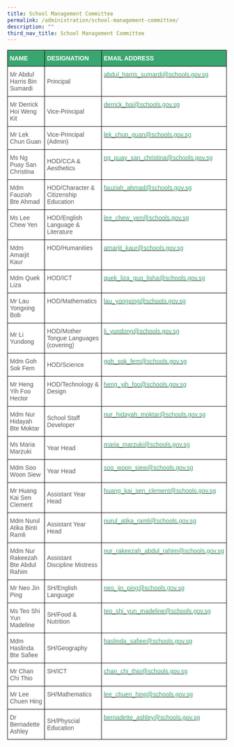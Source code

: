 ```yaml
---
title: School Management Committee
permalink: /administration/school-management-committee/
description: ""
third_nav_title: School Management Committee
---
```

<style type="text/css">
.tg  {border-collapse:collapse;border-spacing:0;}
.tg td{border-color:black;border-style:solid;border-width:1px;font-family:Arial, sans-serif;font-size:14px;
  overflow:hidden;padding:10px 5px;word-break:normal;}
.tg th{border-color:black;border-style:solid;border-width:1px;font-family:Arial, sans-serif;font-size:14px;
  font-weight:normal;overflow:hidden;padding:10px 5px;word-break:normal;}
.tg .tg-5ite{background-color:#3AA66F;color:#FFF;font-weight:bold;text-align:left;vertical-align:top}
.tg .tg-mwz3{background-color:#FFF;color:#565656;text-align:left;vertical-align:middle}
.tg .tg-av5t{background-color:#FFF;color:#3AA66F;text-align:left;vertical-align:top}
.tg .tg-njgx{background-color:#FFF;color:#565656;text-align:left;vertical-align:top}
</style>
<table class="tg">
<thead>
  <tr>
    <th class="tg-5ite">NAME</th>
    <th class="tg-5ite">DESIGNATION</th>
    <th class="tg-5ite">EMAIL ADDRESS</th>
  </tr>
</thead>
<tbody>
  <tr>
    <td class="tg-mwz3"><span style="color:#565656">Mr Abdul Harris Bin Sumardi</span></td>
    <td class="tg-mwz3"><span style="color:#565656">Principal</span></td>
    <td class="tg-av5t"><a href="mailto:abdul_harris_sumardi@schools.gov.sg"><span style="text-decoration:none;color:#3AA66F">abdul_harris_sumardi@schools.gov.sg</span></a></td>
  </tr>
  <tr>
    <td class="tg-mwz3"><span style="color:#565656">Mr Derrick Hoi Weng Kit </span></td>
    <td class="tg-mwz3"><span style="color:#565656"> Vice-Principal</span></td>
    <td class="tg-av5t"><a href="mailto:derrick_hoi@schools.gov.sg"><span style="text-decoration:none;color:#3AA66F">derrick_hoi@schools.gov.sg</span></a><span style="color:#565656"> </span></td>
  </tr>
  <tr>
    <td class="tg-mwz3"><span style="color:#565656">Mr Lek Chun Guan </span></td>
    <td class="tg-mwz3"><span style="color:#565656">Vice-Principal (Admin)</span></td>
    <td class="tg-av5t"><a href="mailto:lek_chun_guan@schools.gov.sg"><span style="text-decoration:none;color:#3AA66F">lek_chun_guan@schools.gov.sg</span></a></td>
  </tr>
  <tr>
    <td class="tg-mwz3"><span style="color:#565656">Ms Ng Puay San Christina</span></td>
    <td class="tg-mwz3"><span style="color:#565656">HOD/CCA &amp; Aesthetics</span></td>
    <td class="tg-av5t"><a href="mailto:ng_puay_san_christina@schools.gov.sg"><span style="text-decoration:none;color:#3AA66F">ng_puay_san_christina@schools.gov.sg</span></a></td>
  </tr>
  <tr>
    <td class="tg-mwz3"><span style="color:#565656">Mdm Fauziah Bte Ahmad</span></td>
    <td class="tg-mwz3"><span style="color:#565656">HOD/Character &amp; Citizenship Education</span></td>
    <td class="tg-av5t"><a href="mailto:fauziah_ahmad@schools.gov.sg"><span style="text-decoration:none;color:#3AA66F">fauziah_ahmad@schools.gov.sg</span></a><br></td>
  </tr>
  <tr>
    <td class="tg-njgx">Ms Lee Chew Yen</td>
    <td class="tg-njgx">HOD/English Language &amp; Literature</td>
    <td class="tg-av5t"><a href="mailto:lee_chew_yen@schools.gov.sg"><span style="text-decoration:none;color:#3AA66F">lee_chew_yen@schools.gov.sg</span></a></td>
  </tr>
  <tr>
    <td class="tg-njgx">Mdm Amarjit Kaur</td>
    <td class="tg-njgx">HOD/Humanities</td>
    <td class="tg-av5t"><a href="mailto:amarjit_kaur@schools.gov.sg"><span style="text-decoration:none;color:#3AA66F">amarjit_kaur@schools.gov.sg</span></a><br></td>
  </tr>
  <tr>
    <td class="tg-njgx">Mdm Quek Liza</td>
    <td class="tg-njgx">HOD/ICT</td>
    <td class="tg-av5t"><a href="mailto:quek_liza_guo_lisha@schools.gov.sg"><span style="text-decoration:none;color:#3AA66F">quek_liza_guo_lisha@schools.gov.sg</span></a><br></td>
  </tr>
  <tr>
    <td class="tg-njgx">Mr Lau Yongxing Bob</td>
    <td class="tg-njgx">HOD/Mathematics</td>
    <td class="tg-av5t"><a href="mailto:lau_yongxing@schools.gov.sg"><span style="text-decoration:none;color:#3AA66F">lau_yongxing@schools.gov.sg</span></a><br></td>
  </tr>
  <tr>
    <td class="tg-mwz3"><span style="color:#565656">Mr Li Yundong</span><br></td>
    <td class="tg-mwz3"><span style="color:#565656">HOD/Mother Tongue Languages (covering)</span><br></td>
    <td class="tg-av5t"><a href="mailto:li_yundong@schools.gov.sg"><span style="text-decoration:none;color:#3AA66F">li_yundong@schools.gov.sg</span></a><br></td>
  </tr>
  <tr>
    <td class="tg-mwz3"><span style="color:#565656">Mdm Goh Sok Fern</span></td>
    <td class="tg-mwz3"><span style="color:#565656">HOD/Science</span></td>
    <td class="tg-av5t"><a href="mailto:goh_sok_fern@schools.gov.sg"><span style="text-decoration:none;color:#3AA66F">goh_sok_fern@schools.gov.sg</span></a><br></td>
  </tr>
  <tr>
    <td class="tg-mwz3"><span style="color:#565656">Mr Heng Yih Foo Hector</span></td>
    <td class="tg-njgx">HOD/Technology &amp; Design</td>
    <td class="tg-av5t"><a href="mailto:heng_yih_foo@schools.gov.sg"><span style="text-decoration:none;color:#3AA66F">heng_yih_foo@schools.gov.sg</span></a><br></td>
  </tr>
  <tr>
    <td class="tg-njgx">Mdm Nur Hidayah Bte Moktar<span style="color:#565656"> </span><br></td>
    <td class="tg-mwz3"><span style="color:#565656">School Staff Developer</span></td>
    <td class="tg-av5t"><a href="mailto:nur_hidayah_moktar@schools.gov.sg"><span style="text-decoration:none;color:#3AA66F">nur_hidayah_moktar@schools.gov.sg</span></a><span style="color:#565656"> </span></td>
  </tr>
  <tr>
    <td class="tg-mwz3"><span style="color:#565656">Ms Maria Marzuki</span><br></td>
    <td class="tg-mwz3"><span style="color:#565656">Year Head</span><br></td>
    <td class="tg-av5t"><a href="mailto:maria_marzuki@schools.gov.sg"><span style="text-decoration:none;color:#3AA66F">maria_marzuki@schools.gov.sg</span></a><br></td>
  </tr>
  <tr>
    <td class="tg-mwz3"><span style="color:#565656">Mdm Soo Woon Siew</span><br></td>
    <td class="tg-mwz3"><span style="color:#565656">Year Head</span><br></td>
    <td class="tg-av5t"><a href="mailto:soo_woon_siew@schools.gov.sg"><span style="text-decoration:none;color:#3AA66F">soo_woon_siew@schools.gov.sg</span></a><br></td>
  </tr>
  <tr>
    <td class="tg-mwz3"><span style="color:#565656">Mr Huang Kai Sen Clement</span></td>
    <td class="tg-mwz3"><span style="color:#565656">Assistant Year Head</span></td>
    <td class="tg-av5t"><a href="mailto:huang_kai_sen_clement@schools.gov.sg"><span style="text-decoration:none;color:#3AA66F">huang_kai_sen_clement@schools.gov.sg</span></a><br></td>
  </tr>
  <tr>
    <td class="tg-mwz3"><span style="color:#565656">Mdm Nurul Atika Binti Ramli</span><br></td>
    <td class="tg-mwz3"><span style="color:#565656">Assistant Year Head</span></td>
    <td class="tg-av5t"><a href="mailto:nurul_atika_ramli@schools.gov.sg"><span style="text-decoration:none;color:#3AA66F">nurul_atika_ramli@schools.gov.sg</span></a></td>
  </tr>
  <tr>
    <td class="tg-mwz3"><span style="color:#565656">Mdm Nur Rakeezah Bte Abdul Rahim</span><br></td>
    <td class="tg-mwz3"><span style="color:#565656">Assistant Discipline Mistress</span></td>
    <td class="tg-av5t"><a href="mailto:nur_rakeezah_abdul_rahim@schools.gov.sg"><span style="text-decoration:none;color:#3AA66F">nur_rakeezah_abdul_rahim@schools.gov.sg</span></a><br></td>
  </tr>
  <tr>
    <td class="tg-mwz3"><span style="color:#565656">Mr Neo Jin Ping</span></td>
    <td class="tg-mwz3"><span style="color:#565656">SH/English Language</span></td>
    <td class="tg-av5t"><a href="mailto:neo_jin_ping@schools.gov.sg"><span style="text-decoration:none;color:#3AA66F">neo_jin_ping@schools.gov.sg</span></a></td>
  </tr>
  <tr>
    <td class="tg-mwz3"><span style="color:#565656">Ms Teo Shi Yun Madeline</span></td>
    <td class="tg-mwz3"><span style="color:#565656">SH/Food &amp; Nutrition</span></td>
    <td class="tg-av5t"><a href="mailto:teo_shi_yun_madeline@schools.gov.sg"><span style="text-decoration:none;color:#3AA66F">teo_shi_yun_madeline@schools.gov.sg</span></a><br></td>
  </tr>
  <tr>
    <td class="tg-mwz3"><span style="color:#565656">Mdm Haslinda Bte Safiee</span></td>
    <td class="tg-mwz3"><span style="color:#565656">SH/Geography</span></td>
    <td class="tg-av5t"><a href="mailto:haslinda_safiee@schools.gov.sg"><span style="text-decoration:none;color:#3AA66F">haslinda_safiee@schools.gov.sg</span></a><br></td>
  </tr>
  <tr>
    <td class="tg-njgx">Mr Chan Chi Thio</td>
    <td class="tg-njgx">SH/ICT </td>
    <td class="tg-av5t"><a href="mailto:chan_chi_thio@schools.gov.sg"><span style="text-decoration:none;color:#3AA66F">chan_chi_thio@schools.gov.sg</span></a><br></td>
  </tr>
  <tr>
    <td class="tg-njgx">Mr Lee Chuen Hing<span style="color:#565656"> </span></td>
    <td class="tg-njgx">SH/Mathematics<span style="color:#565656"> </span></td>
    <td class="tg-av5t"><a href="mailto:lee_chuen_hing@schools.gov.sg"><span style="text-decoration:none;color:#3AA66F">lee_chuen_hing@schools.gov.sg</span></a><br></td>
  </tr>
  <tr>
    <td class="tg-mwz3"><span style="color:#565656">Dr Bernadette Ashley </span></td>
    <td class="tg-mwz3"><span style="color:#565656">SH/Physcial Education</span>    <span style="color:#565656"> </span></td>
    <td class="tg-av5t"><a href="mailto:bernadette_ashley@schools.gov.sg"><span style="text-decoration:none;color:#3AA66F">bernadette_ashley@schools.gov.sg</span></a><span style="color:#565656"> </span></td>
  </tr>
</tbody>
</table>